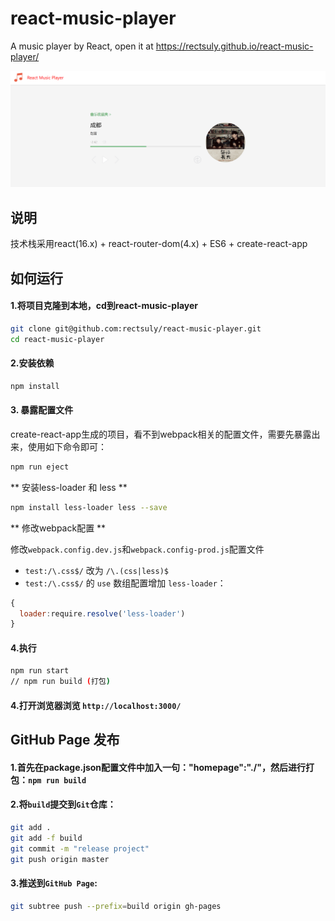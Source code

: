 # react-music-player

A music player by React, open it at https://rectsuly.github.io/react-music-player/

![首页](/player.png)

## 说明

技术栈采用react(16.x) + react-router-dom(4.x) + ES6 + create-react-app

## 如何运行

#### 1.将项目克隆到本地，cd到react-music-player

```bash
git clone git@github.com:rectsuly/react-music-player.git
cd react-music-player
```

#### 2.安装依赖

```bash
npm install
```

#### 3. 暴露配置文件

create-react-app生成的项目，看不到webpack相关的配置文件，需要先暴露出来，使用如下命令即可：

```bash
npm run eject
```

** 安装less-loader 和 less **

```bash
npm install less-loader less --save
```

** 修改webpack配置 **

修改`webpack.config.dev.js`和`webpack.config-prod.js`配置文件

+ `test:/\.css$/` 改为 `/\.(css|less)$`
+ `test:/\.css$/` 的 `use` 数组配置增加 `less-loader`：

```javascript
{
  loader:require.resolve('less-loader')
}
```

#### 4.执行

```bash
npm run start
// npm run build (打包)
```

#### 4.打开浏览器浏览 `http://localhost:3000/`

## GitHub Page 发布

#### 1.首先在package.json配置文件中加入一句："homepage":"./"，然后进行打包：`npm run build`

#### 2.将`build`提交到`Git`仓库：

```bash
git add .
git add -f build
git commit -m "release project"
git push origin master
```

#### 3.推送到`GitHub Page`:

```bash
git subtree push --prefix=build origin gh-pages
```

